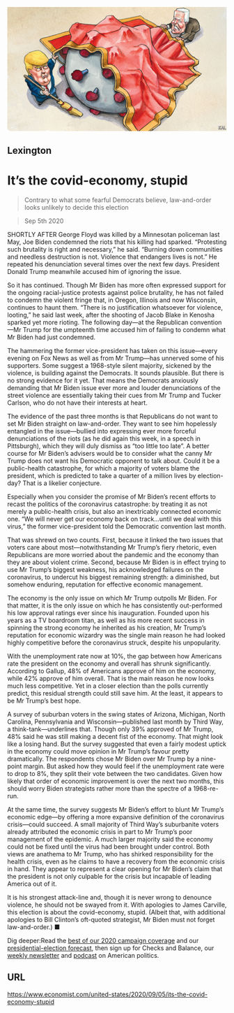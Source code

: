 ![](./images/20200905_USD000_0.jpg)

## Lexington

# It’s the covid-economy, stupid

> Contrary to what some fearful Democrats believe, law-and-order looks unlikely to decide this election

> Sep 5th 2020

SHORTLY AFTER George Floyd was killed by a Minnesotan policeman last May, Joe Biden condemned the riots that his killing had sparked. “Protesting such brutality is right and necessary,” he said. “Burning down communities and needless destruction is not. Violence that endangers lives is not.” He repeated his denunciation several times over the next few days. President Donald Trump meanwhile accused him of ignoring the issue.

So it has continued. Though Mr Biden has more often expressed support for the ongoing racial-justice protests against police brutality, he has not failed to condemn the violent fringe that, in Oregon, Illinois and now Wisconsin, continues to haunt them. “There is no justification whatsoever for violence, looting,” he said last week, after the shooting of Jacob Blake in Kenosha sparked yet more rioting. The following day—at the Republican convention—Mr Trump for the umpteenth time accused him of failing to condemn what Mr Biden had just condemned.

The hammering the former vice-president has taken on this issue—every evening on Fox News as well as from Mr Trump—has unnerved some of his supporters. Some suggest a 1968-style silent majority, sickened by the violence, is building against the Democrats. It sounds plausible. But there is no strong evidence for it yet. That means the Democrats anxiously demanding that Mr Biden issue ever more and louder denunciations of the street violence are essentially taking their cues from Mr Trump and Tucker Carlson, who do not have their interests at heart.

The evidence of the past three months is that Republicans do not want to set Mr Biden straight on law-and-order. They want to see him hopelessly entangled in the issue—bullied into expressing ever more forceful denunciations of the riots (as he did again this week, in a speech in Pittsburgh), which they will duly dismiss as “too little too late”. A better course for Mr Biden’s advisers would be to consider what the canny Mr Trump does not want his Democratic opponent to talk about. Could it be a public-health catastrophe, for which a majority of voters blame the president, which is predicted to take a quarter of a million lives by election-day? That is a likelier conjecture.

Especially when you consider the promise of Mr Biden’s recent efforts to recast the politics of the coronavirus catastrophe: by treating it as not merely a public-health crisis, but also an inextricably connected economic one. “We will never get our economy back on track…until we deal with this virus,” the former vice-president told the Democratic convention last month.

That was shrewd on two counts. First, because it linked the two issues that voters care about most—notwithstanding Mr Trump’s fiery rhetoric, even Republicans are more worried about the pandemic and the economy than they are about violent crime. Second, because Mr Biden is in effect trying to use Mr Trump’s biggest weakness, his acknowledged failures on the coronavirus, to undercut his biggest remaining strength: a diminished, but somehow enduring, reputation for effective economic management.

The economy is the only issue on which Mr Trump outpolls Mr Biden. For that matter, it is the only issue on which he has consistently out-performed his low approval ratings ever since his inauguration. Founded upon his years as a TV boardroom titan, as well as his more recent success in spinning the strong economy he inherited as his creation, Mr Trump’s reputation for economic wizardry was the single main reason he had looked highly competitive before the coronavirus struck, despite his unpopularity.

With the unemployment rate now at 10%, the gap between how Americans rate the president on the economy and overall has shrunk significantly. According to Gallup, 48% of Americans approve of him on the economy, while 42% approve of him overall. That is the main reason he now looks much less competitive. Yet in a closer election than the polls currently predict, this residual strength could still save him. At the least, it appears to be Mr Trump’s best hope.

A survey of suburban voters in the swing states of Arizona, Michigan, North Carolina, Pennsylvania and Wisconsin—published last month by Third Way, a think-tank—underlines that. Though only 39% approved of Mr Trump, 48% said he was still making a decent fist of the economy. That might look like a losing hand. But the survey suggested that even a fairly modest uptick in the economy could move opinion in Mr Trump’s favour pretty dramatically. The respondents chose Mr Biden over Mr Trump by a nine-point margin. But asked how they would feel if the unemployment rate were to drop to 8%, they split their vote between the two candidates. Given how likely that order of economic improvement is over the next two months, this should worry Biden strategists rather more than the spectre of a 1968-re-run.

At the same time, the survey suggests Mr Biden’s effort to blunt Mr Trump’s economic edge—by offering a more expansive definition of the coronavirus crisis—could succeed. A small majority of Third Way’s suburbanite voters already attributed the economic crisis in part to Mr Trump’s poor management of the epidemic. A much larger majority said the economy could not be fixed until the virus had been brought under control. Both views are anathema to Mr Trump, who has shirked responsibility for the health crisis, even as he claims to have a recovery from the economic crisis in hand. They appear to represent a clear opening for Mr Biden’s claim that the president is not only culpable for the crisis but incapable of leading America out of it.

It is his strongest attack-line and, though it is never wrong to denounce violence, he should not be swayed from it. With apologies to James Carville, this election is about the covid-economy, stupid. (Albeit that, with additional apologies to Bill Clinton’s oft-quoted strategist, Mr Biden must not forget law-and-order.) ■

Dig deeper:Read the [best of our 2020 campaign coverage](https://www.economist.com//us-election-2020) and our [presidential-election forecast](https://www.economist.com/https://projects.economist.com/us-2020-forecast/president), then sign up for Checks and Balance, our [weekly newsletter](https://www.economist.com//checksandbalance/) and [podcast](https://www.economist.com//podcasts/2020/08/28/checks-and-balance-our-weekly-podcast-on-american-politics) on American politics.

## URL

https://www.economist.com/united-states/2020/09/05/its-the-covid-economy-stupid
